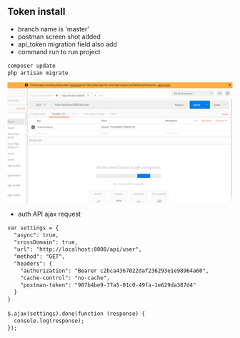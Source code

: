 ## Token install

- branch name is 'master'
- postman screen shot added
- api_token migration field also add
- command run to run project
```
composer update
php artisan migrate

```

![Alt text](/postman.png?raw=true "Permission change to write read")

- auth API ajax request
```
var settings = {
  "async": true,
  "crossDomain": true,
  "url": "http://localhost:8000/api/user",
  "method": "GET",
  "headers": {
    "authorization": "Bearer c2bca4367022daf236293e1e98964a60",
    "cache-control": "no-cache",
    "postman-token": "907b4be9-77a5-01c0-49fa-1e629da387d4"
  }
}

$.ajax(settings).done(function (response) {
  console.log(response);
});

```

